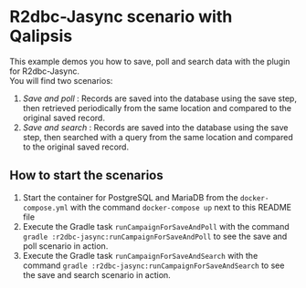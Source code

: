 # R2dbc-Jasync scenario with Qalipsis

This example demos you how to save, poll and search data with the plugin for R2dbc-Jasync. </br>
You will find two scenarios:
1. _Save and poll_ :  Records are saved into the database using the save step, then retrieved periodically from the same location and compared to the original saved record.
2. _Save and search_ : Records are saved into the database using the save step, then searched with a query from the same location and compared to the original saved record.

## How to start the scenarios
1. Start the container for PostgreSQL and MariaDB from the `docker-compose.yml` with the command `docker-compose up` next to this README file
2. Execute the Gradle task `runCampaignForSaveAndPoll` with the command `gradle :r2dbc-jasync:runCampaignForSaveAndPoll` to see the save and poll scenario in action.
3. Execute the Gradle task `runCampaignForSaveAndSearch` with the command `gradle :r2dbc-jasync:runCampaignForSaveAndSearch` to see the save and search scenario in action.